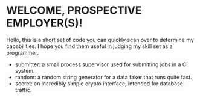 # WELCOME, PROSPECTIVE EMPLOYER(S)!

Hello, this is a short set of code you can quickly scan over to determine my
capabilities. I hope you find them useful in judging my skill set as a
programmer.

- submitter: a small process supervisor used for submitting jobs in a CI system.
- random: a random string generator for a data faker that runs quite fast.
- secret: an incredibly simple crypto interface, intended for database traffic.
